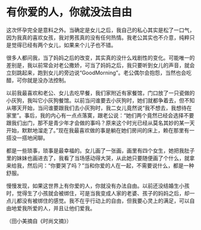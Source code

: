 # 有你爱的人，你就没法自由

这次怀孕完全是意料之外。当确定是女儿之后，我自己的私心其实是松了一口气，因为我真的喜欢女孩，我对男孩真的没有任何热情。我老公其实也不介意，纯粹只是觉得已经有两个女儿，如果来个儿子也不错。

很多人都问我，当了妈妈之后的改变，其实真的没什么戏剧性的变化。可能唯一的差别是，我以前常会对老公撒娇，可当了妈妈之后，我只要听到女儿的声音，就会立刻跳起来，跑到女儿的旁边说“GoodMorning”。老公偶尔会抱怨，当然也会吃醋，可你就是没办法控制。

以前我最喜欢和老公、女儿去吃早餐，我们家附近有家餐馆，门口放了一只瓷做的小灰狗，我叫它小灰狗餐馆。以前当问谁要去小灰狗时，她们就都争着去，但不知从哪天开始，当问谁要跟我们去小灰狗时，我二女儿竟然说“我不想去，我想待在家里”。事后，我的内心有一点点落寞，跟老公说：“她们两个竟然已经会选择不要跟我们出门，那不是青少年才会做的事吗？原来这个时光已经从莫名其妙的某一天开始，默默地溜走了。”现在我最喜欢做的事是躺在她们房间的床上，赖在那里有一搭没一搭地闲聊。

都是一些琐事，琐事是最幸福的。女儿画了一张画，画里有四个女生，她把我肚子里的妹妹也画进去了，我看了当场感动得大哭，从此她只要随便画了个什么，就拿来给我，然后问：“你要哭了吗？”当和你爱的人在一起，不需要说什么，都是一种舒服。

慢慢发现，如果这世界上有你爱的人，你就没有办法自由。以前还没结婚生小孩时，觉得生了小孩就会被绑住，可是当我变成人家的老婆、孩子的妈妈之后，却一点儿都没有被绑住的感觉。我不在乎行动上的自由，但我要心灵上的满足，可以自由地爱我所爱的人，并且让他们爱我。

（田小美摘自《时尚文摘》）